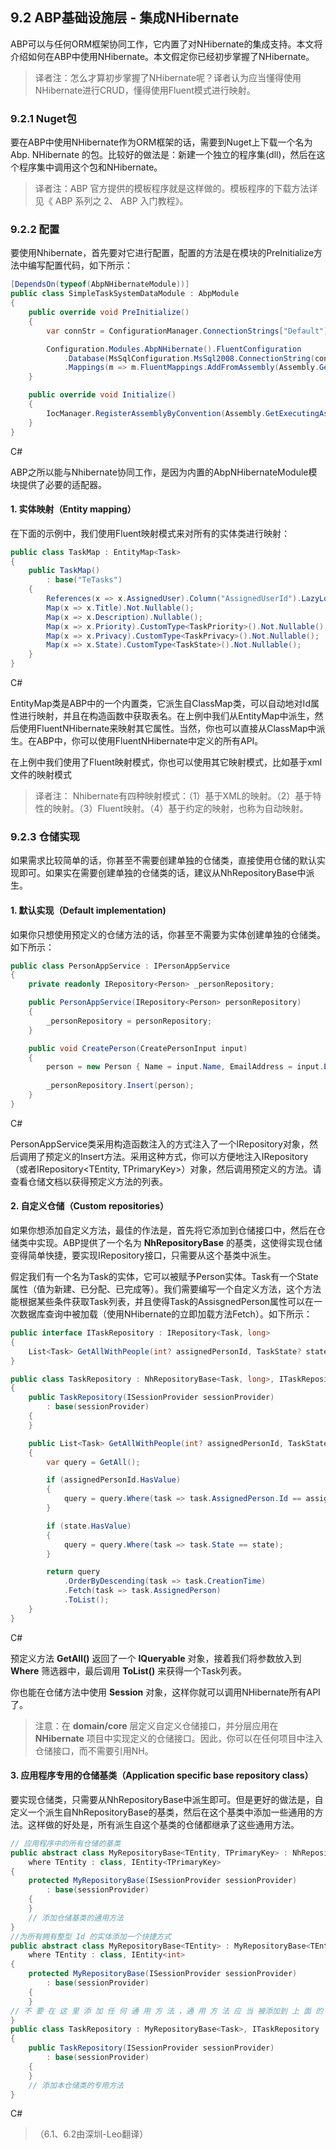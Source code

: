 ## 9.2 ABP基础设施层 - 集成NHibernate

ABP可以与任何ORM框架协同工作，它内置了对NHibernate的集成支持。本文将介绍如何在ABP中使用NHibernate。本文假定你已经初步掌握了NHibernate。

> 译者注：怎么才算初步掌握了NHibernate呢？译者认为应当懂得使用NHibernate进行CRUD，懂得使用Fluent模式进行映射。

### 9.2.1 Nuget包

要在ABP中使用NHibernate作为ORM框架的话，需要到Nuget上下载一个名为Abp. NHibernate 的包。比较好的做法是：新建一个独立的程序集(dll)，然后在这个程序集中调用这个包和NHibernate。

> 译者注：ABP 官方提供的模板程序就是这样做的。模板程序的下载方法详见《 ABP 系列之 2、 ABP 入门教程》。

### 9.2.2 配置

要使用Nhibernate，首先要对它进行配置，配置的方法是在模块的PreInitialize方法中编写配置代码，如下所示：

```csharp
[DependsOn(typeof(AbpNHibernateModule))]
public class SimpleTaskSystemDataModule : AbpModule
{
    public override void PreInitialize()
    {
        var connStr = ConfigurationManager.ConnectionStrings["Default"].ConnectionString;

        Configuration.Modules.AbpNHibernate().FluentConfiguration
            .Database(MsSqlConfiguration.MsSql2008.ConnectionString(connStr))
            .Mappings(m => m.FluentMappings.AddFromAssembly(Assembly.GetExecutingAssembly()));
    }

    public override void Initialize()
    {
        IocManager.RegisterAssemblyByConvention(Assembly.GetExecutingAssembly());
    }
}
```

C#

ABP之所以能与Nhibernate协同工作，是因为内置的AbpNHibernateModule模块提供了必要的适配器。

#### 1. 实体映射（Entity mapping）

在下面的示例中，我们使用Fluent映射模式来对所有的实体类进行映射：

```csharp
public class TaskMap : EntityMap<Task>
{
    public TaskMap()
        : base("TeTasks")
    {
        References(x => x.AssignedUser).Column("AssignedUserId").LazyLoad();
        Map(x => x.Title).Not.Nullable();
        Map(x => x.Description).Nullable();
        Map(x => x.Priority).CustomType<TaskPriority>().Not.Nullable();
        Map(x => x.Privacy).CustomType<TaskPrivacy>().Not.Nullable();
        Map(x => x.State).CustomType<TaskState>().Not.Nullable();
    }
}
```

C#

EntityMap类是ABP中的一个内置类，它派生自ClassMap类，可以自动地对Id属性进行映射，并且在构造函数中获取表名。在上例中我们从EntityMap中派生，然后使用FluentNHibernate来映射其它属性。当然，你也可以直接从ClassMap中派生。在ABP中，你可以使用FluentNHibernate中定义的所有API。

在上例中我们使用了Fluent映射模式，你也可以使用其它映射模式，比如基于xml文件的映射模式

> 译者注： Nhibernate有四种映射模式：（1）基于XML的映射。（2）基于特性的映射。（3）Fluent映射。（4）基于约定的映射，也称为自动映射。

### 9.2.3 仓储实现

如果需求比较简单的话，你甚至不需要创建单独的仓储类，直接使用仓储的默认实现即可。如果实在需要创建单独的仓储类的话，建议从NhRepositoryBase中派生。

#### 1. 默认实现（Default implementation)

如果你只想使用预定义的仓储方法的话，你甚至不需要为实体创建单独的仓储类。如下所示：

```csharp
public class PersonAppService : IPersonAppService
{
    private readonly IRepository<Person> _personRepository;

    public PersonAppService(IRepository<Person> personRepository)
    {
        _personRepository = personRepository;
    }

    public void CreatePerson(CreatePersonInput input)
    {        
        person = new Person { Name = input.Name, EmailAddress = input.EmailAddress };
        
        _personRepository.Insert(person);
    }
}
```

C#

PersonAppService类采用构造函数注入的方式注入了一个IRepository<Person>对象，然后调用了预定义的Insert方法。采用这种方式，你可以方便地注入IRepository<TEntity> （或者IRepository<TEntity, TPrimaryKey>）对象，然后调用预定义的方法。请查看仓储文档以获得预定义方法的列表。

#### 2. 自定义仓储（Custom repositories）

如果你想添加自定义方法，最佳的作法是，首先将它添加到仓储接口中，然后在仓储类中实现。ABP提供了一个名为 **NhRepositoryBase** 的基类，这使得实现仓储变得简单快捷，要实现IRepository接口，只需要从这个基类中派生。

假定我们有一个名为Task的实体，它可以被赋予Person实体。Task有一个State属性（值为新建、已分配、已完成等）。我们需要编写一个自定义方法，这个方法能根据某些条件获取Task列表，并且使得Task的AssisgnedPerson属性可以在一次数据库查询中被加载（使用NHibernate的立即加载方法Fetch）。如下所示：

```csharp
public interface ITaskRepository : IRepository<Task, long>
{
    List<Task> GetAllWithPeople(int? assignedPersonId, TaskState? state);
}

public class TaskRepository : NhRepositoryBase<Task, long>, ITaskRepository
{
    public TaskRepository(ISessionProvider sessionProvider)
        : base(sessionProvider)
    {
    }

    public List<Task> GetAllWithPeople(int? assignedPersonId, TaskState? state)
    {
        var query = GetAll();

        if (assignedPersonId.HasValue)
        {
            query = query.Where(task => task.AssignedPerson.Id == assignedPersonId.Value);
        }

        if (state.HasValue)
        {
            query = query.Where(task => task.State == state);
        }

        return query
            .OrderByDescending(task => task.CreationTime)
            .Fetch(task => task.AssignedPerson)
            .ToList();
    }
}
```

C#

预定义方法 **GetAll()** 返回了一个 **IQueryable<Task>** 对象，接着我们将参数放入到 **Where** 筛选器中，最后调用 **ToList()** 来获得一个Task列表。

你也能在仓储方法中使用 **Session** 对象，这样你就可以调用NHibernate所有API了。

> 注意：在 **domain/core** 层定义自定义仓储接口，并分层应用在 **NHibernate** 项目中实现定义的仓储接口。因此，你可以在任何项目中注入仓储接口，而不需要引用NH。

#### 3. 应用程序专用的仓储基类（Application specific base repository class）

要实现仓储类，只需要从NhRepositoryBase中派生即可。但是更好的做法是，自定义一个派生自NhRepositoryBase的基类，然后在这个基类中添加一些通用的方法。这样做的好处是，所有派生自这个基类的仓储都继承了这些通用方法。

```csharp
// 应用程序中的所有仓储的基类
public abstract class MyRepositoryBase<TEntity, TPrimaryKey> : NhRepositoryBase<TEntity, TPrimaryKey>
    where TEntity : class, IEntity<TPrimaryKey>
{
    protected MyRepositoryBase(ISessionProvider sessionProvider)
        : base(sessionProvider)
    {
    }
    // 添加仓储基类的通用方法
}
//为所有拥有整型 Id 的实体添加一个快捷方式
public abstract class MyRepositoryBase<TEntity> : MyRepositoryBase<TEntity, int>
    where TEntity : class, IEntity<int>
{
    protected MyRepositoryBase(ISessionProvider sessionProvider)
        : base(sessionProvider)
    {
    }
// 不 要 在 这 里 添 加 任 何 通 用 方 法 ，通 用 方 法 应 当 被添加到 上 面 的 基 类 中（MyRepositoryBase<TEntity, TPrimaryKey>）
}
public class TaskRepository : MyRepositoryBase<Task>, ITaskRepository
{
    public TaskRepository(ISessionProvider sessionProvider)
        : base(sessionProvider)
    {
    }
    // 添加本仓储类的专用方法
}
```

C#

> （6.1、6.2由深圳-Leo翻译）